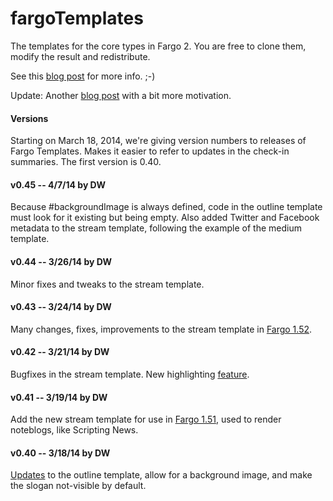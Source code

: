 fargoTemplates
==============

The templates for the core types in Fargo 2. You are free to clone them, modify the result and redistribute. 

See this <a href="http://fargo.io/blog/2014/02/01/templatesInGithub.html">blog post</a> for more info. ;-)

Update: Another <a href="http://scripting.com/2014/03/07/myTemplatesAreOpenSource.html">blog post</a> with a bit more motivation. 

#### Versions

Starting on March 18, 2014, we're giving version numbers to releases of Fargo Templates. Makes it easier to refer to updates in the check-in summaries. The first version is 0.40.

#### v0.45 -- 4/7/14 by DW

Because #backgroundImage is always defined, code in the outline template must look for it existing but being empty. Also added Twitter and Facebook metadata to the stream template, following the example of the medium template.

#### v0.44 -- 3/26/14 by DW

Minor fixes and tweaks to the stream template.

#### v0.43 -- 3/24/14 by DW

Many changes, fixes, improvements to the stream template in <a href="http://fargo.io/blog/2014/03/24/fargo152.html">Fargo 1.52</a>. 

#### v0.42 -- 3/21/14 by DW

Bugfixes in the stream template. New highlighting <a href="http://scripting.com/2014/03/20/#a1395355896">feature</a>. 

#### v0.41 -- 3/19/14 by DW

Add the new stream template for use in <a href="http://fargo.io/blog/2014/03/18/testingFargo151.html">Fargo 1.51</a>, used to render noteblogs, like Scripting News.

#### v0.40 -- 3/18/14 by DW

<a href="http://fargo.io/blog/2014/03/18/updatedOutlineTemplate.html">Updates</a> to the outline template, allow for a background image, and make the slogan not-visible by default. 
